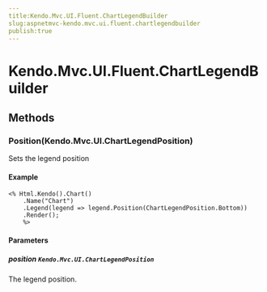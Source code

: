 ```yaml
---
title:Kendo.Mvc.UI.Fluent.ChartLegendBuilder
slug:aspnetmvc-kendo.mvc.ui.fluent.chartlegendbuilder
publish:true
---
```


# Kendo.Mvc.UI.Fluent.ChartLegendBuilder

## Methods

### Position(Kendo.Mvc.UI.ChartLegendPosition)
Sets the legend position

#### Example
    <% Html.Kendo().Chart()
        .Name("Chart")
        .Legend(legend => legend.Position(ChartLegendPosition.Bottom))
        .Render();
        %>

#### Parameters

##### position `Kendo.Mvc.UI.ChartLegendPosition`
The legend position.